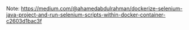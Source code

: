 Note: https://medium.com/@ahamedabdulrahman/dockerize-selenium-java-project-and-run-selenium-scripts-within-docker-container-c2603d1bac3f
